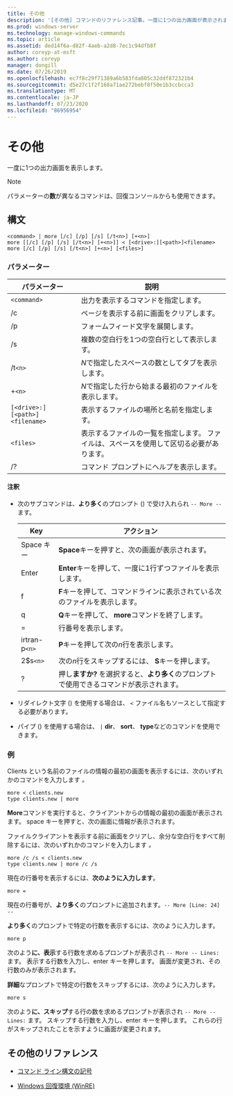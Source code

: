 ```yaml
---
title: その他
description: '[その他] コマンドのリファレンス記事。一度に1つの出力画面が表示されます。'
ms.prod: windows-server
ms.technology: manage-windows-commands
ms.topic: article
ms.assetid: ded14f6a-d82f-4aeb-a2d8-7ec1c94dfb8f
author: coreyp-at-msft
ms.author: coreyp
manager: dongill
ms.date: 07/26/2019
ms.openlocfilehash: ec7f8c29f71389a6b583fda805c32ddf872321b4
ms.sourcegitcommit: d5e27c1f2f168a71ae272bebf8f50e1b3ccbcca3
ms.translationtype: MT
ms.contentlocale: ja-JP
ms.lasthandoff: 07/23/2020
ms.locfileid: "86956954"
---
```

# <a name="more"></a>その他

一度に1つの出力画面を表示します。

> [!NOTE]
> パラメーターの**数**が異なるコマンドは、回復コンソールからも使用できます。

## <a name="syntax"></a>構文

```
<command> | more [/c] [/p] [/s] [/t<n>] [+<n>]
more [[/c] [/p] [/s] [/t<n>] [+<n>]] < [<drive>:][<path>]<filename>
more [/c] [/p] [/s] [/t<n>] [+<n>] [<files>]
```

### <a name="parameters"></a>パラメーター

| パラメーター | 説明 |
| --------- | ----------- |
| `<command>` | 出力を表示するコマンドを指定します。 |
| /c | ページを表示する前に画面をクリアします。 |
| /p | フォームフィード文字を展開します。 |
| /s | 複数の空白行を1つの空白行として表示します。 |
| /t`<n>` | *N*で指定したスペースの数としてタブを表示します。 |
| +`<n>` | *N*で指定した行から始まる最初のファイルを表示します。 |
| `[<drive>:][<path>]<filename>` | 表示するファイルの場所と名前を指定します。 |
| `<files>` | 表示するファイルの一覧を指定します。 ファイルは、スペースを使用して区切る必要があります。 |
| /? | コマンド プロンプトにヘルプを表示します。 |

#### <a name="remarks"></a>注釈

- 次のサブコマンドは、**より多く**のプロンプト () で受け入れられ `-- More --` ます。

    | Key | アクション |
    | --- | ------ |
    | Space キー | **Space**キーを押すと、次の画面が表示されます。 |
    | Enter | **Enter**キーを押して、一度に1行ずつファイルを表示します。 |
    | f | **F**キーを押して、コマンドラインに表示されている次のファイルを表示します。 |
    | q | **Q**キーを押して、 **more**コマンドを終了します。 |
    | = | 行番号を表示します。 |
    | irtran-p`<n>` | **P**キーを押して次の*n*行を表示します。 |
    | 2$s`<n>` | 次の*n*行をスキップするには、 **S**キーを押します。 |
    | ? | 押し**ますか?** を選択すると、**より多く**のプロンプトで使用できるコマンドが表示されます。|

- リダイレクト文字 () を使用する場合は、 `<` ファイル名もソースとして指定する必要があります。

- パイプ () を使用する場合は、 `|` **dir**、 **sort**、 **type**などのコマンドを使用できます。

### <a name="examples"></a>例

Clients という名前のファイルの情報の最初の画面を表示するには、次のいずれかのコマンドを入力します *。*

```
more < clients.new
type clients.new | more
```

**More**コマンドを実行すると、クライアントからの情報の最初の画面が表示されます。 space キーを押すと、次の画面に情報が表示されます。

ファイルクライアントを表示する前に画面をクリアし、余分な空白行をすべて削除するには、次のいずれかのコマンドを入力します *。*

```
more /c /s < clients.new
type clients.new | more /c /s
```

現在の行番号を表示するには、**次のように入力します**。

```
more =
```

現在の行番号が、**より多く**のプロンプトに追加されます。`-- More [Line: 24] --`

**より多く**のプロンプトで特定の行数を表示するには、次のように入力します。

```
more p
```

次のよう**に、表示**する行数を求めるプロンプトが表示され `-- More -- Lines:` ます。 表示する行数を入力し、enter キーを押します。 画面が変更され、その行数のみが表示されます。

**詳細**なプロンプトで特定の行数をスキップするには、次のように入力します。

```
more s
```

次のよう**に、スキップ**する行の数を求めるプロンプトが表示され `-- More -- Lines:` ます。 スキップする行数を入力し、enter キーを押します。 これらの行がスキップされたことを示すように画面が変更されます。

## <a name="additional-references"></a>その他のリファレンス

- [コマンド ライン構文の記号](command-line-syntax-key.md)

- [Windows 回復環境 (WinRE)](/windows-hardware/manufacture/desktop/windows-recovery-environment--windows-re--technical-reference)
